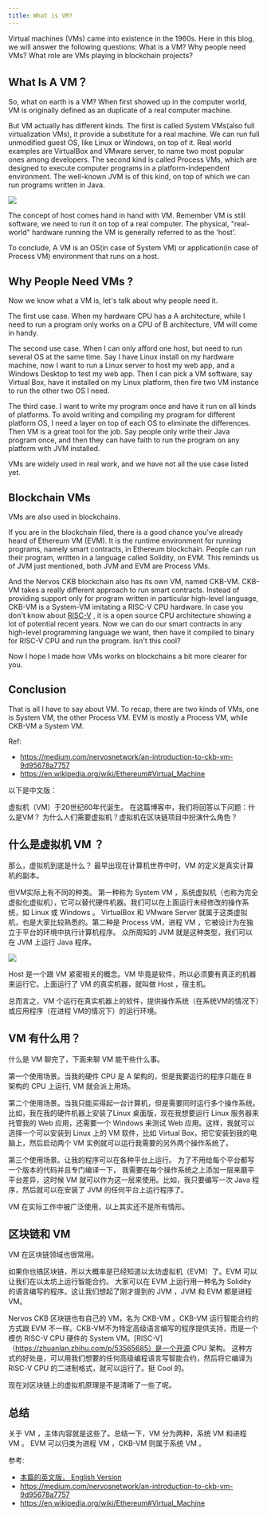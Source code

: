 ```yaml
---
title: What is VM?
---
```


Virtual machines (VMs) came into existence in the 1960s. Here in this blog, we will answer the following questions: What is a VM? Why people need VMs? What role are VMs playing in blockchain projects?

## What Is A VM？

So, what on earth is a VM? When first showed up in the computer world, VM is originally defined as an duplicate of a real computer machine.

But VM actually has different kinds. The first is called System VMs(also full virtualization VMs), it provide a substitute for a real machine. We can run full unmodified guest OS, like Linux or Windows, on top of it. Real world examples are VirtualBox and VMware server, to name two most popular ones among developers. The second kind is called Process VMs, which are designed to execute computer programs in a platform-independent environment. The well-known JVM is of this kind, on top of which we can run programs written in Java.

![](https://img.haoqicat.com/2018123001.jpg)

The concept of host comes hand in hand with VM. Remember VM is still software, we need to run it on top of a real computer. The physical, "real-world" hardware running the VM is generally referred to as the 'host'. 

To conclude, A VM is an OS(in case of System VM) or application(in case of Process VM) environment that runs on a host.

## Why People Need VMs ?

Now we know what a VM is, let's talk about why people need it.

The first use case. When my hardware CPU has a A architecture, while I need to run a program only works on a CPU of B architecture, VM will come in handy.

The second use case. When I can only afford one host, but need to run several OS at the same time. Say I have Linux install on my hardware machine, now I want to run a Linux server to host my web app, and a Windows Desktop to test my web app. Then I can pick a VM software, say Virtual Box, have it installed on my Linux platform, then fire two VM instance to run the other two OS I need.


The third case. I want to write my program once and have it run on all kinds of platforms. To avoid writing and compiling my program for different platform OS, I need a layer on top of each OS to eliminate the differences. Then VM is a great tool for the job. Say people only write their Java program once, and then they can have faith to run the program on any platform with JVM installed.

VMs are widely used in real work, and we have not all the use case listed yet.

## Blockchain VMs

VMs are also used in blockchains.

If you are in the blockchain filed, there is a good chance you've already heard of Ethereum VM (EVM). It is the runtime environment for running programs, namely smart contracts, in Ethereum blockchain. People can run their program, written in a language called Solidity, on EVM. This reminds us of JVM just mentioned, both JVM and EVM are Process VMs.

And the Nervos CKB blockchain also has its own VM, named CKB-VM. CKB-VM takes a really different approach to run smart contracts. Instead of providing support only for program written in particular high-level language, CKB-VM is a System-VM imitating a RISC-V CPU hardware. In case you don't know about [RISC-V](https://zhuanlan.zhihu.com/p/53565685) , it is a open source CPU architecture showing a lot of potential recent years. Now we can do our smart contracts in any high-level programming language we want, then have it compiled to binary for RISC-V CPU and run the program. Isn't this cool?

Now I hope I made how VMs works on blockchains a bit more clearer for you.

## Conclusion

That is all I have to say about VM. To recap, there are two kinds of VMs, one is System VM, the other Process VM. EVM is mostly a Process VM, while CKB-VM a System VM.



Ref:

- https://medium.com/nervosnetwork/an-introduction-to-ckb-vm-9d95678a7757
- https://en.wikipedia.org/wiki/Ethereum#Virtual_Machine

以下是中文版：

虚拟机（VM）于20世纪60年代诞生。 在这篇博客中，我们将回答以下问题：什么是VM？ 为什么人们需要虚拟机？虚拟机在区块链项目中扮演什么角色？

## 什么是虚拟机 VM ？

那么，虚拟机到底是什么？ 最早出现在计算机世界中时，VM 的定义是真实计算机的副本。


但VM实际上有不同的种类。 第一种称为 System VM ，系统虚拟机（也称为完全虚拟化虚拟机），它可以替代硬件机器。我们可以在上面运行未经修改的操作系统，如 Linux 或 Windows 。 VirtualBox 和 VMware Server 就属于这类虚拟机，也是大家比较熟悉的。第二种是 Process VM，进程 VM ，它被设计为在独立于平台的环境中执行计算机程序。 众所周知的 JVM 就是这种类型，我们可以在 JVM 上运行 Java 程序。

![](https://img.haoqicat.com/2018123002.jpg)


Host 是一个跟 VM 紧密相关的概念。VM 毕竟是软件，所以必须要有真正的机器来运行它。上面运行了 VM 的真实机器，就叫做 Host ，宿主机。

总而言之，VM 个运行在真实机器上的软件，提供操作系统（在系统VM的情况下）或应用程序（在进程 VM的情况下）的运行环境。

## VM 有什么用？

什么是 VM 聊完了，下面来聊 VM 能干些什么事。

第一个使用场景。当我的硬件 CPU 是 A 架构的，但是我要运行的程序只能在 B 架构的 CPU 上运行, VM 就会派上用场。


第二个使用场景。当我只能买得起一台计算机，但是需要同时运行多个操作系统。比如，我在我的硬件机器上安装了Linux 桌面版，现在我想要运行 Linux 服务器来托管我的 Web 应用，还需要一个 Windows 来测试 Web 应用。这样，我就可以选择一个可以安装到 Linux 上的 VM 软件，比如 Virtual Box，把它安装到我的电脑上，然后启动两个 VM 实例就可以运行我需要的另外两个操作系统了。

第三个使用场景。让我的程序可以在各种平台上运行。 为了不用给每个平台都写一个版本的代码并且专门编译一下， 我需要在每个操作系统之上添加一层来磨平平台差异，这时候 VM 就可以作为这一层来使用。比如，我只要编写一次 Java 程序，然后就可以在安装了 JVM 的任何平台上运行程序了。

VM 在实际工作中被广泛使用，以上其实还不是所有情形。

## 区块链和 VM

VM 在区块链领域也很常用。

如果你也搞区块链，所以大概率是已经知道以太坊虚拟机（EVM）了。EVM 可以让我们在以太坊上运行智能合约。 大家可以在 EVM 上运行用一种名为 Solidity 的语言编写的程序。这让我们想起了刚才提到的 JVM ，JVM 和 EVM 都是进程 VM。

Nervos CKB 区块链也有自己的 VM，名为 CKB-VM 。CKB-VM 运行智能合约的方式跟 EVM 不一样。CKB-VM不为特定高级语言编写的程序提供支持，而是一个模仿 RISC-V CPU 硬件的 System VM。[RISC-V]（https://zhuanlan.zhihu.com/p/53565685）是一个开源 CPU 架构。 这种方式的好处是，可以用我们想要的任何高级编程语言写智能合约，然后将它编译为 RISC-V CPU 的二进制格式，就可以运行了。挺 Cool 的。

现在对区块链上的虚拟机原理是不是清晰了一些了呢。

## 总结

关于 VM ，主体内容就是这些了。总结一下，VM 分为两种，系统 VM 和进程 VM 。 EVM 可以归类为进程 VM ，CKB-VM 则属于系统 VM 。

参考:
- [本篇的英文版， English Version](https://medium.com/@happypeter1983/what-is-a-virtual-machine-e0cc534560b)
- https://medium.com/nervosnetwork/an-introduction-to-ckb-vm-9d95678a7757
- https://en.wikipedia.org/wiki/Ethereum#Virtual_Machine
